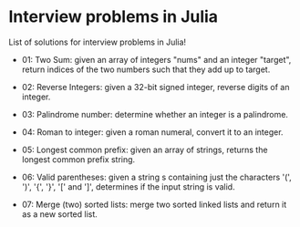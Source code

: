 # Interview problems in Julia

List of solutions for interview problems in Julia!

* 01: Two Sum: given an array of integers "nums" and an integer "target", return indices of the two numbers such that they add up to target.

* 02: Reverse Integers: given a 32-bit signed integer, reverse digits of an integer.

* 03: Palindrome number: determine whether an integer is a palindrome.

* 04: Roman to integer: given a roman numeral, convert it to an integer.

* 05: Longest common prefix: given an array of strings, returns the longest common prefix string.

* 06: Valid parentheses: given a string s containing just the characters '(', ')', '{', '}', '[' and ']', determines if the input string is valid.

* 07: Merge (two) sorted lists: merge two sorted linked lists and return it as a new sorted list.
